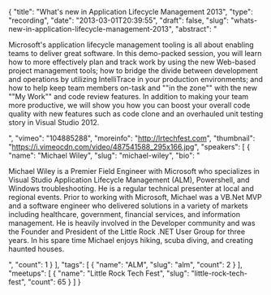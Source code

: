 {
  "title": "What's new in Application Lifecycle Management 2013",
  "type": "recording",
  "date": "2013-03-01T20:39:55",
  "draft": false,
  "slug": "whats-new-in-application-lifecycle-management-2013",
  "abstract": "<p>Microsoft's application lifecycle management tooling is all about enabling teams to deliver great software. In this demo-packed session, you will learn how to more effectively plan and track work by using the new Web-based project management tools; how to bridge the divide between development and operations by utilizing IntelliTrace in your production environments; and how to help keep team members on-task and \"\"in the zone\"\" with the new \"\"My Work\"\" and code review features. In addition to making your team more productive, we will show you how you can boost your overall code quality with new features such as code clone and an overhauled unit testing story in Visual Studio 2012.</p>",
  "vimeo": "104885288",
  "moreinfo": "http://lrtechfest.com",
  "thumbnail": "https://i.vimeocdn.com/video/487541588_295x166.jpg",
  "speakers": [
    {
      "name": "Michael Wiley",
      "slug": "michael-wiley",
      "bio": "<p>Michael Wiley is a Premier Field Engineer with Microsoft who specializes in Visual Studio Application Lifecycle Management (ALM), Powershell, and Windows troubleshooting. He is a regular technical presenter at local and regional events. Prior to working with Microsoft, Michael was a VB.Net MVP and a software engineer who delivered solutions in a variety of markets including healthcare, government, financial services, and information management. He is heavily involved in the Developer community and was the Founder and President of the Little Rock .NET User Group for three years. In his spare time Michael enjoys hiking, scuba diving, and creating haunted houses.</p>",
      "count": 1
    }
  ],
  "tags": [
    {
      "name": "ALM",
      "slug": "alm",
      "count": 2
    }
  ],
  "meetups": [
    {
      "name": "Little Rock Tech Fest",
      "slug": "little-rock-tech-fest",
      "count": 65
    }
  ]
}
